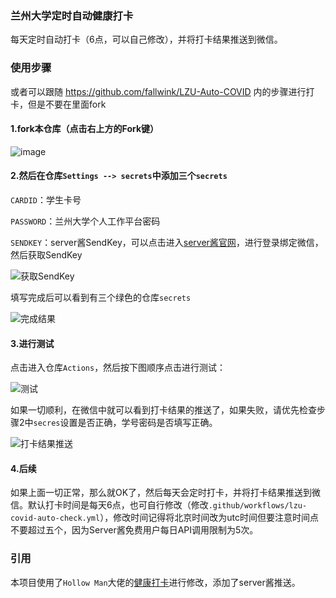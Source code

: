 ### 兰州大学定时自动健康打卡

每天定时自动打卡（6点，可以自己修改），并将打卡结果推送到微信。

### 使用步骤
或者可以跟随 https://github.com/fallwink/LZU-Auto-COVID 内的步骤进行打卡，但是不要在里面fork

#### 1.fork本仓库（点击右上方的Fork键）
![image](https://user-images.githubusercontent.com/50314975/148666512-0d852b01-f801-42e8-8f4c-375bfc7c03b7.png)

#### 2.然后在仓库`Settings --> secrets`中添加三个`secrets`

`CARDID`：学生卡号

`PASSWORD`：兰州大学个人工作平台密码

`SENDKEY`：server酱SendKey，可以点击进入[server酱官网](https://sct.ftqq.com/)，进行登录绑定微信，然后获取SendKey

![获取SendKey](https://gitee.com/MerickBao/pic-embedding/raw/master/img/20211110113318.png)

填写完成后可以看到有三个绿色的仓库`secrets`

![完成结果](https://gitee.com/MerickBao/pic-embedding/raw/master/img/20211110112751.png)

#### 3.进行测试

点击进入仓库`Actions`，然后按下图顺序点击进行测试：

![测试](https://gitee.com/MerickBao/pic-embedding/raw/master/img/20211110113922.png)

如果一切顺利，在微信中就可以看到打卡结果的推送了，如果失败，请优先检查步骤2中`secres`设置是否正确，学号密码是否填写正确。

![打卡结果推送](https://gitee.com/MerickBao/pic-embedding/raw/master/img/20211110114312.png)

#### 4.后续

如果上面一切正常，那么就OK了，然后每天会定时打卡，并将打卡结果推送到微信。默认打卡时间是每天6点，也可自行修改（修改`.github/workflows/lzu-covid-auto-check.yml`），修改时间记得将北京时间改为utc时间但要注意时间点不要超过五个，因为Server酱免费用户每日API调用限制为5次。

### 引用

本项目使用了`Hollow Man`大佬的[健康打卡](https://gitee.com/hollowman6/LZU-Auto-COVID-Health-Report)进行修改，添加了server酱推送。

